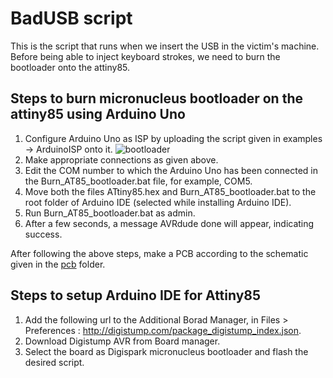 # BadUSB script

This is the script that runs when we insert the USB in the victim's machine. Before being able to inject keyboard strokes, we need to burn the bootloader onto the attiny85.

## Steps to burn micronucleus bootloader on the attiny85 using Arduino Uno
1. Configure Arduino Uno as ISP by uploading the script given in examples -> ArduinoISP onto it.
![bootloader](..\docs\bootloader.png)
2. Make appropriate connections as given above.
3. Edit the COM number to which the Arduino Uno has been connected in the Burn_AT85_bootloader.bat file, for example, COM5.
4. Move both the files ATtiny85.hex and Burn_AT85_bootloader.bat to the root folder of Arduino IDE (selected while installing Arduino IDE).
5. Run Burn_AT85_bootloader.bat as admin.
6. After a few seconds, a message AVRdude done will appear, indicating success.

After following the above steps, make a PCB according to the schematic given in the [pcb]() folder.

## Steps to setup Arduino IDE for Attiny85
1. Add the following url to the Additional Borad Manager, in Files > Preferences : http://digistump.com/package_digistump_index.json.
2. Download Digistump AVR from Board manager.
3. Select the board as Digispark micronucleus bootloader and flash the desired script.
